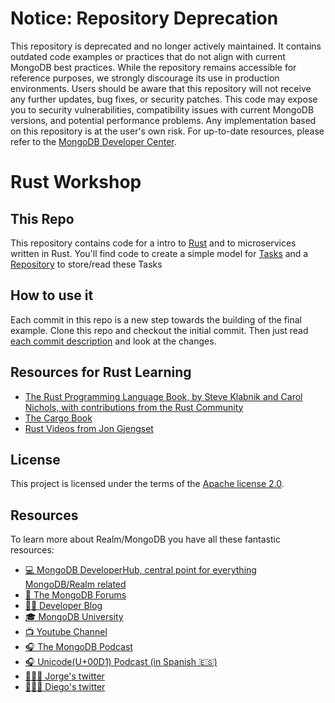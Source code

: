 # Notice: Repository Deprecation
This repository is deprecated and no longer actively maintained. It contains outdated code examples or practices that do not align with current MongoDB best practices. While the repository remains accessible for reference purposes, we strongly discourage its use in production environments.
Users should be aware that this repository will not receive any further updates, bug fixes, or security patches. This code may expose you to security vulnerabilities, compatibility issues with current MongoDB versions, and potential performance problems. Any implementation based on this repository is at the user's own risk.
For up-to-date resources, please refer to the [MongoDB Developer Center](https://mongodb.com/developer).


# Rust Workshop

## This Repo

This repository contains code for a intro to [Rust](https://www.rust-lang.org/) and to microservices written in Rust. You'll find code to create a simple model for [Tasks](src/task.rs) and a [Repository](src/in_memory_task_repo.rs) to store/read these Tasks

## How to use it

Each commit in this repo is a new step towards the building of the final example. Clone this repo and checkout the initial commit. Then just read [each commit description](commits/main) and look at the changes.

## Resources for Rust Learning

- [The Rust Programming Language Book, by Steve Klabnik and Carol Nichols, with contributions from the Rust Community](https://doc.rust-lang.org/stable/book/title-page.html)
- [The Cargo Book](https://doc.rust-lang.org/cargo/)
- [Rust Videos from Jon Gjengset](https://www.youtube.com/c/JonGjengset)

## License

This project is licensed under the terms of the [Apache license 2.0](./LICENSE.txt).

## Resources

To learn more about Realm/MongoDB you have all these fantastic resources:

- [💻 MongoDB DeveloperHub, central point for everything MongoDB/Realm related](https://www.mongodb.com/developer)
- [💬 The MongoDB Forums](https://www.mongodb.com/community/forums/)
- [👩‍💻 Developer Blog](https://developer.mongodb.com/learn/?content=Articles#main)
- [🎓 MongoDB University](https://university.mongodb.com/)
- [📺 Youtube Channel](https://www.youtube.com/c/MongoDBofficial)
- [🎧 The MongoDB Podcast](https://developer.mongodb.com/learn/?content=Podcasts#main)
- [🎧 Unicode(U+00D1) Podcast (in Spanish 🇪🇸)](https://twitter.com/UnicodeU00D1)
- [🙋🏻‍♂️ Jorge's twitter](https://twitter.com/jdortiz)
- [🙋🏻‍♂️ Diego's twitter](https://twitter.com/dfreniche)
